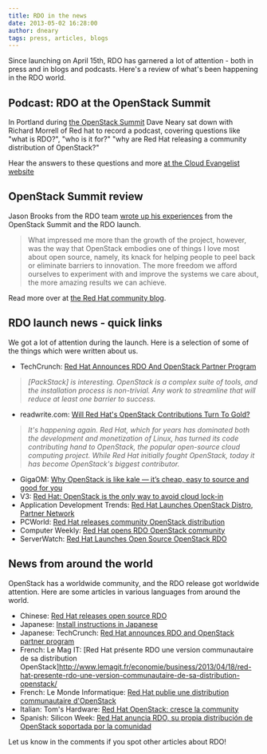 ```yaml
---
title: RDO in the news
date: 2013-05-02 16:28:00
author: dneary
tags: press, articles, blogs
---
```


Since launching on April 15th, RDO has garnered a lot of attention - both in press and in blogs and podcasts. Here's a review of what's been happening in the RDO world.

## Podcast: RDO at the OpenStack Summit

In Portland during [the OpenStack Summit](https://www.openstack.org/summit/portland-2013/) Dave Neary sat down with Richard Morrell of Red hat to record a podcast, covering questions like "what is RDO?", "who is it for?" "why are Red Hat releasing a community distribution of OpenStack?"

Hear the answers to these questions and more [at the Cloud Evangelist website](http://thecloudevangelist.com/cloud-software/podcast-openstack-developer-summit-2013/)

## OpenStack Summit review

Jason Brooks from the RDO team [wrote up his experiences](http://community.redhat.com/blog/2013/05/openstack-summit-highlights-amazing-open-source-outcomes/) from the OpenStack Summit and the RDO launch.

> What impressed me more than the growth of the project, however, was the way that
> OpenStack embodies one of things I love most about open source, namely, its knack
> for helping people to peel back or eliminate barriers to innovation. The more
> freedom we afford ourselves to experiment with and improve the systems we care
> about, the more amazing results we can achieve.

Read more over at [the Red Hat community blog](http://community.redhat.com/).

## RDO launch news - quick links

We got a lot of attention during the launch. Here is a selection of some of the things which were written about us.

* TechCrunch: [Red Hat Announces RDO And OpenStack Partner Program](http://techcrunch.com/2013/04/15/red-hat-announces-rdo-and-openstack-partner-program/)

>   _[PackStack] is interesting. OpenStack is a complex suite of tools, and the installation process is non-trivial. Any work to streamline that will reduce at least one barrier to success._

* readwrite.com: [Will Red Hat's OpenStack Contributions Turn To Gold?]( http://readwrite.com/2013/04/16/will-red-hats-openstack-contributions-turn-to-gold)

> _It's happening again. Red Hat, which for years has dominated both the development and monetization of Linux, has turned its code contributing hand to OpenStack, the popular open-source cloud computing project. While Red Hat initially fought OpenStack, today it has become OpenStack's biggest contributor._

* GigaOM: [Why OpenStack is like kale — it’s cheap, easy to source and good for you](http://gigaom.com/2013/04/17/why-openstack-is-like-kale-its-cheap-easy-to-source-and-good-for-you/)
* V3: [Red Hat: OpenStack is the only way to avoid cloud lock-in](http://www.v3.co.uk/v3-uk/news/2264088/red-hat-openstack-is-the-only-way-to-avoid-cloud-lockin)
* Application Development Trends: [Red Hat Launches OpenStack Distro, Partner Network](http://adtmag.com/articles/2013/04/16/open-stack-distro.aspx)
* PCWorld: [Red Hat releases community OpenStack distribution](http://www.pcworld.com/article/2034674/red-hat-releases-community-openstack-distribution.html)
* Computer Weekly: [Red Hat opens RDO OpenStack community](http://www.computerweekly.com/blogs/open-source-insider/2013/04/red-hat-opens-rdo-openstack-community.html)
* ServerWatch: [Red Hat Launches Open Source OpenStack RDO](http://www.serverwatch.com/server-news/red-hat-launches-open-source-openstack-rdo-community-distribution.html)

## News from around the world

OpenStack has a worldwide community, and the RDO release got worldwide attention. Here are some articles in various languages from around the world.

* Chinese: [Red Hat releases open source RDO](http://www.lupaworld.com/article-223802-1.html)
* Japanese: [Install instructions in Japanese](http://news.mynavi.jp/news/2013/04/16/309/)
* Japanese: TechCrunch: [Red Hat announces RDO and OpenStack partner program](http://jp.techcrunch.com/2013/04/16/20130415red-hat-announces-rdo-and-openstack-partner-program/)
* French: Le Mag IT: [Red Hat présente RDO une version communautaire de sa distribution OpenStack]http://www.lemagit.fr/economie/business/2013/04/18/red-hat-presente-rdo-une-version-communautaire-de-sa-distribution-openstack/
* French: Le Monde Informatique: [Red Hat publie une distribution communautaire d'OpenStack](http://www.lemondeinformatique.fr/actualites/lire-red-hat-publie-une-distribution-communautaire-d-openstack-53255.html)
* Italian: Tom's Hardware: [Red Hat OpenStack: cresce la community](http://www.tomshw.it/cont/news/red-hat-openstack-cresce-la-community/45196/1.html)
* Spanish: Silicon Week: [Red Hat anuncia RDO, su propia distribución de OpenStack soportada por la comunidad](http://www.siliconweek.es/noticias/red-hat-anuncia-rdo-su-propia-distribucion-de-openstack-soportada-por-la-comunidad-35643)

Let us know in the comments if you spot other articles about RDO!
